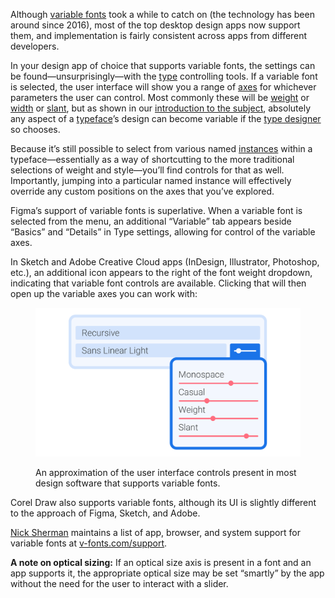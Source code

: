 
Although [variable fonts](/glossary/variable_fonts) took a while to catch on (the technology has been around since 2016), most of the top desktop design apps now support them, and implementation is fairly consistent across apps from different developers.

In your design app of choice that supports variable fonts, the settings can be found—unsurprisingly—with the [type](/glossary/type) controlling tools. If a variable font is selected, the user interface will show you a range of [axes](/glossary/axis_in_variable_fonts) for whichever parameters the user can control. Most commonly these will be [weight](/glossary/weight) or [width](/glossary/width) or [slant](/glossary/style), but as shown in our [introduction to the subject](/lesson/introducing_variable_fonts), absolutely any aspect of a [typeface](/glossary/typeface)’s design can become variable if the [type designer](/glossary/type_designer) so chooses.

Because it’s still possible to select from various named [instances](/glossary/instance) within a typeface—essentially as a way of shortcutting to the more traditional selections of weight and style—you’ll find controls for that as well. Importantly, jumping into a particular named instance will effectively override any custom positions on the axes that you’ve explored.

Figma’s support of variable fonts is superlative. When a variable font is selected from the menu, an additional “Variable” tab appears beside “Basics” and “Details” in Type settings, allowing for control of the variable axes.

 [//]: # (TO-DO: illustration of Figma UI)

In Sketch and Adobe Creative Cloud apps (InDesign, Illustrator, Photoshop, etc.), an additional icon appears to the right of the font weight dropdown, indicating that variable font controls are available. Clicking that will then open up the variable axes you can work with:

<figure>

![An approximation of the user interface controls present in most design software that supports variable fonts.](images/thumbnail.svg)
<figcaption>An approximation of the user interface controls present in most design software that supports variable fonts.</figcaption>

</figure>

Corel Draw also supports variable fonts, although its UI is slightly different to the approach of Figma, Sketch, and Adobe.

[Nick Sherman](https://nicksherman.com) maintains a list of app, browser, and system support for variable fonts at [v-fonts.com/support](https://v-fonts.com/support/).

**A note on optical sizing:** If an optical size axis is present in a font and an app supports it, the appropriate optical size may be set “smartly” by the app without the need for the user to interact with a slider.
